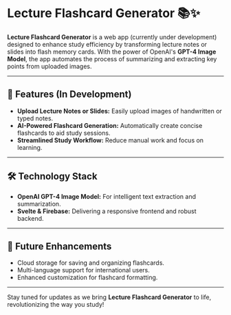 # Lecture Flashcard Generator 📚✨

**Lecture Flashcard Generator** is a web app (currently under development) designed to enhance study efficiency by transforming lecture notes or slides into flash memory cards. With the power of OpenAI's **GPT-4 Image Model**, the app automates the process of summarizing and extracting key points from uploaded images.

---

## 🚀 Features (In Development)
- **Upload Lecture Notes or Slides:** Easily upload images of handwritten or typed notes.
- **AI-Powered Flashcard Generation:** Automatically create concise flashcards to aid study sessions.
- **Streamlined Study Workflow:** Reduce manual work and focus on learning.

---

## 🛠️ Technology Stack
- **OpenAI GPT-4 Image Model:** For intelligent text extraction and summarization.
- **Svelte & Firebase:** Delivering a responsive frontend and robust backend.

---

## 🌟 Future Enhancements
- Cloud storage for saving and organizing flashcards.
- Multi-language support for international users.
- Enhanced customization for flashcard formatting.

---

Stay tuned for updates as we bring **Lecture Flashcard Generator** to life, revolutionizing the way you study!
